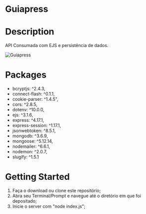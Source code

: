 # Guiapress

# Description

API Consumada com EJS e persistência de dados.

![Guiapress](https://github.com/Lukaslk/Guiapress/blob/main/projeto.gif) 

# Packages

* bcryptjs: ^2.4.3,
* connect-flash: ^0.1.1,
* cookie-parser: ^1.4.5",
* cors: ^2.8.5,
* dotenv: ^10.0.0,
* ejs: ^3.1.6,
* express: ^4.17.1,
* express-session: ^1.17.1,
* jsonwebtoken: ^8.5.1,
* mongodb: ^3.6.9,
* mongoose: ^5.12.14,
* nodemailer: ^6.6.1,
* nodemon: ^2.0.7,
* slugify: ^1.5.1

# Getting Started

1. Faça o download ou clone este repositório;
2. Abra seu Terminal/Prompt e navegue até o diretório em que foi depositado;
3. Inicie o server com "node index.js";
